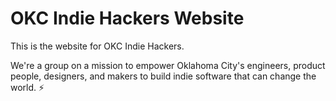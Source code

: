 # OKC Indie Hackers Website

This is the website for OKC Indie Hackers.

We're a group on a mission to empower Oklahoma City's engineers, product people, designers, and makers to build indie software that can change the world. ⚡
